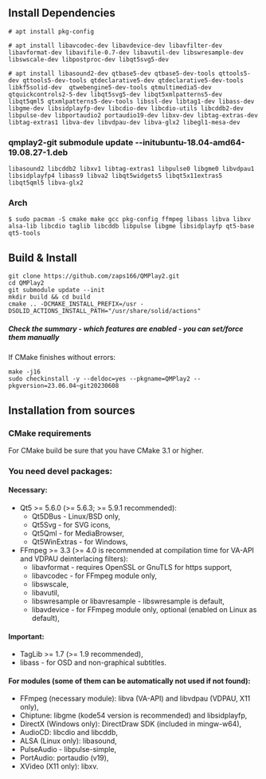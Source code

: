 ## Install Dependencies

```
# apt install pkg-config
```

```
# apt install libavcodec-dev libavdevice-dev libavfilter-dev libavformat-dev libavifile-0.7-dev libavutil-dev libswresample-dev libswscale-dev libpostproc-dev libqt5svg5-dev
```

```
# apt install libasound2-dev qtbase5-dev qtbase5-dev-tools qttools5-dev qttools5-dev-tools qtdeclarative5-dev qtdeclarative5-dev-tools libkf5solid-dev  qtwebengine5-dev-tools qtmultimedia5-dev qtquickcontrols2-5-dev libqt5svg5-dev libqt5xmlpatterns5-dev libqt5qml5 qtxmlpatterns5-dev-tools libssl-dev libtag1-dev libass-dev libgme-dev libsidplayfp-dev libcdio-dev libcdio-utils libcddb2-dev libpulse-dev libportaudio2 portaudio19-dev libxv-dev libtag-extras-dev libtag-extras1 libva-dev libvdpau-dev libva-glx2 libegl1-mesa-dev
```



### qmplay2-git submodule update --initubuntu-18.04-amd64-19.08.27-1.deb

```
libasound2 libcddb2 libxv1 libtag-extras1 libpulse0 libgme0 libvdpau1 libsidplayfp4 libass9 libva2 libqt5widgets5 libqt5x11extras5 libqt5qml5 libva-glx2
```

### Arch

```
$ sudo pacman -S cmake make gcc pkg-config ffmpeg libass libva libxv alsa-lib libcdio taglib libcddb libpulse libgme libsidplayfp qt5-base qt5-tools
```



## Build & Install

```
git clone https://github.com/zaps166/QMPlay2.git
cd QMPlay2
git submodule update --init
mkdir build && cd build
cmake .. -DCMAKE_INSTALL_PREFIX=/usr -DSOLID_ACTIONS_INSTALL_PATH="/usr/share/solid/actions"
```

##### Check the summary - which features are enabled - you can set/force them manually

If CMake finishes without errors:

```
make -j16
sudo checkinstall -y --deldoc=yes --pkgname=QMPlay2 --pkgversion=23.06.04~git20230608
```



## Installation from sources

### 

### CMake requirements

For CMake build be sure that you have CMake 3.1 or higher.

### You need devel packages:

#### Necessary:

- Qt5 >= 5.6.0 (>= 5.6.3; >= 5.9.1 recommended):
  - Qt5DBus - Linux/BSD only,
  - Qt5Svg - for SVG icons,
  - Qt5Qml - for MediaBrowser,
  - Qt5WinExtras - for Windows,
- FFmpeg >= 3.3 (>= 4.0 is recommended at compilation time for VA-API and VDPAU deinterlacing filters):
  - libavformat - requires OpenSSL or GnuTLS for https support,
  - libavcodec - for FFmpeg module only,
  - libswscale,
  - libavutil,
  - libswresample or libavresample - libswresample is default,
  - libavdevice - for FFmpeg module only, optional (enabled on Linux as default),

#### Important:

- TagLib >= 1.7 (>= 1.9 recommended),
- libass - for OSD and non-graphical subtitles.

#### For modules (some of them can be automatically not used if not found):

- FFmpeg (necessary module): libva (VA-API) and libvdpau (VDPAU, X11 only),
- Chiptune: libgme (kode54 version is recommended) and libsidplayfp,
- DirectX (Windows only): DirectDraw SDK (included in mingw-w64),
- AudioCD: libcdio and libcddb,
- ALSA (Linux only): libasound,
- PulseAudio - libpulse-simple,
- PortAudio: portaudio (v19),
- XVideo (X11 only): libxv.